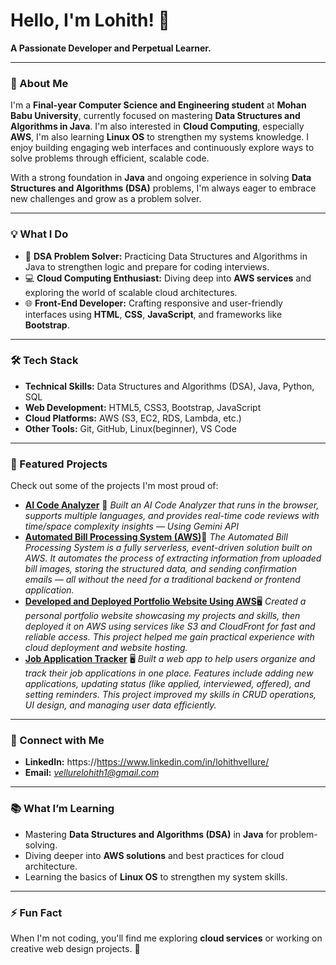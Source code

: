 
<!---
Lohith2005/Lohith2005 is a ✨ special ✨ repository because its `README.md` (this file) appears on your GitHub profile.
You can click the Preview link to take a look at your  changes.
--->


# Hello, I'm Lohith! 👋  

**A Passionate Developer and Perpetual Learner.**  

---

### 🌟 About Me  
I'm a **Final-year Computer Science and Engineering student** at **Mohan Babu University**, currently focused on mastering **Data Structures and Algorithms in Java**. I'm also interested in **Cloud Computing**, especially **AWS**,  I'm also learning **Linux OS** to strengthen my systems knowledge. I enjoy building engaging web interfaces and continuously explore ways to solve problems through efficient, scalable code.


With a strong foundation in **Java** and ongoing experience in solving **Data Structures and Algorithms (DSA)** problems, I'm always eager to embrace new challenges and grow as a problem solver.  

---

### 💡 What I Do  
- 🔢 **DSA Problem Solver:** Practicing Data Structures and Algorithms in Java to strengthen logic and prepare for coding interviews.
- 💻 **Cloud Computing Enthusiast:** Diving deep into **AWS services** and exploring the world of scalable cloud architectures.  
- 🌐 **Front-End Developer:** Crafting responsive and user-friendly interfaces using **HTML**, **CSS**, **JavaScript**, and frameworks like **Bootstrap**.  
---

### 🛠️ Tech Stack  
- **Technical Skills:**  Data Structures and Algorithms (DSA), Java, Python, SQL
- **Web Development:** HTML5, CSS3, Bootstrap, JavaScript  
- **Cloud Platforms:** AWS (S3, EC2, RDS, Lambda, etc.) 
- **Other Tools:** Git, GitHub, Linux(beginner), VS Code  

---

### 📌 Featured Projects  
Check out some of the projects I'm most proud of:  
- [**AI Code Analyzer**](https://aicodeanalyzer.onrender.com/) 🤖
  *Built an AI Code Analyzer that runs in the browser, supports multiple languages, and provides real-time code reviews with time/space complexity insights — Using Gemini API*
- [**Automated Bill Processing System (AWS)**](https://github.com/Lohith2005/Serverless-Bill-Processor-AmazonWebService)📄
   *The Automated Bill Processing System is a fully serverless, event-driven solution built on AWS.
It automates the process of extracting information from uploaded bill images, storing the structured data, and sending confirmation emails — all without the need for a traditional backend or frontend application.*
- [**Developed and Deployed Portfolio Website Using AWS**](https://d6afcq3t97boa.cloudfront.net/)🖥️ 
  *Created a personal portfolio website showcasing my projects and skills, then deployed it on AWS using services like S3 and CloudFront for fast and reliable access. This project helped me gain practical experience with cloud deployment and website hosting.*  
- [**Job Application Tracker**](https://job-application-tracker-bk1u.onrender.com/) 🖥️ 
  *Built a web app to help users organize and track their job applications in one place. Features include adding new applications, updating status (like applied, interviewed, offered), and setting reminders. This project improved my skills in CRUD operations, UI design, and managing user data efficiently.*  

---

### 🤝 Connect with Me  
- **LinkedIn:** https://https://www.linkedin.com/in/lohithvellure/  
- **Email:** *vellurelohith1@gmail.com*  

---

### 📚 What I’m Learning  
- Mastering **Data Structures and Algorithms (DSA)** in **Java** for problem-solving.
- Diving deeper into **AWS solutions** and best practices for cloud architecture.
- Learning the basics of **Linux OS** to strengthen my system skills. 

---

### ⚡ Fun Fact  
When I'm not coding, you'll find me exploring **cloud services** or working on creative web design projects. 🚀  
